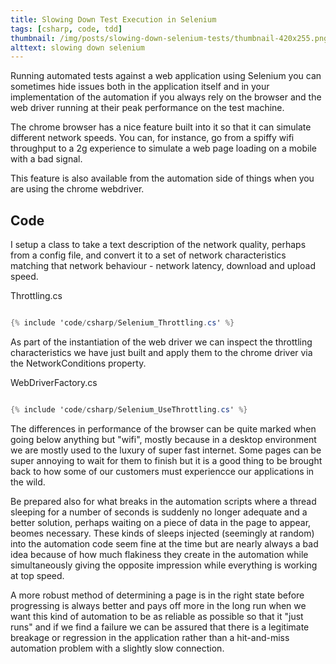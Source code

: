 ```yaml
---
title: Slowing Down Test Execution in Selenium
tags: [csharp, code, tdd]
thumbnail: /img/posts/slowing-down-selenium-tests/thumbnail-420x255.png
alttext: slowing down selenium
---
```


Running automated tests against a web application using Selenium you can sometimes hide issues both in the application itself and
in your implementation of the automation if you always rely on the browser and the web driver running at their peak performance on
the test machine.

The chrome browser has a nice feature built into it so that it can simulate different network speeds. You can, for instance, go from a
spiffy wifi throughput to a 2g experience to simulate a web page loading on a mobile with a bad signal.

This feature is also available from the automation side of things when you are using the chrome webdriver.

## Code

I setup a class to take a text description of the network quality, perhaps from a config file, and convert it to a set of network characteristics
matching that network behaviour - network latency, download and upload speed.

Throttling.cs
```csharp

{% include 'code/csharp/Selenium_Throttling.cs' %}

```

As part of the instantiation of the web driver we can inspect the throttling characteristics we have just built and apply them to the
chrome driver via the NetworkConditions property.

WebDriverFactory.cs
```csharp

{% include 'code/csharp/Selenium_UseThrottling.cs' %}

```

The differences in performance of the browser can be quite marked when going below anything but "wifi", mostly because in a desktop environment we are
mostly used to the luxury of super fast internet. Some pages can be super annoying to wait for them to finish but it is a good thing to be brought back
to how some of our customers must experiencce our applications in the wild.

Be prepared also for what breaks in the automation scripts where a thread sleeping for a number of seconds is suddenly no longer adequate and a better solution,
perhaps waiting on a piece of data in the page to appear, beomes necessary. These kinds of sleeps injected (seemingly at random) into the automation code
seem fine at the time but are nearly always a bad idea because of how much flakiness they create in the automation while simultaneously giving the opposite impression
while everything is working at top speed.

A more robust method of determining a page is in the right state before progressing is always better and pays off more in the long run when we want this kind of automation
to be as reliable as possible so that it "just runs" and if we find a failure we can be assured that there is a legitimate breakage or regression in the application rather
than a hit-and-miss automation problem with a slightly slow connection.
